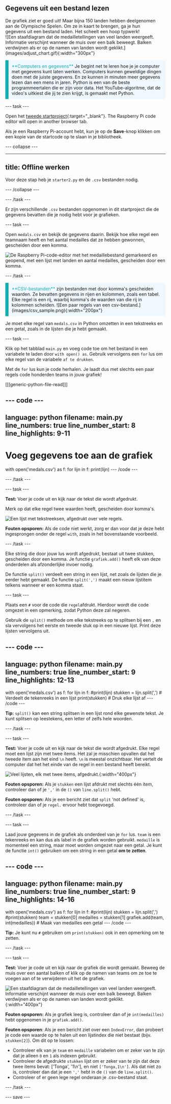 ## Gegevens uit een bestand lezen

<div style="display: flex; flex-wrap: wrap">
<div style="flex-basis: 200px; flex-grow: 1; margin-right: 15px;">
De grafiek ziet er goed uit! Maar bijna 150 landen hebben deelgenomen aan de Olympische Spelen. Om ze in kaart te brengen, ga je hun gegevens uit een bestand laden. Het scheelt een hoop typwerk!
</div>
<div>
![Een staafdiagram dat de medailletellingen van veel landen weergeeft. Informatie verschijnt wanneer de muis over een balk beweegt. Balken verdwijnen als er op de namen van landen wordt geklikt.](images/adjust_chart.gif){:width="300px"}
</div>
</div>

<p style="border-left: solid; border-width:10px; border-color: #0faeb0; background-color: aliceblue; padding: 10px;">
<span style="color: #0faeb0">**Computers en gegevens**</span> Je begint net te leren hoe je je computer met gegevens kunt laten werken. Computers kunnen geweldige dingen doen met de juiste gegevens. En ze kunnen in minuten meer gegevens lezen dan een mens in jaren. Python is een van de beste programmeertalen die er zijn voor data. Het YouTube-algoritme, dat de video's uitkiest die jij te zien krijgt, is gemaakt met Python.
</p>

--- task ---

Open het [tweede startproject](https://editor.raspberrypi.org/nl-NL/projects/charting-champions-second-starter){:target="_blank"}. The Raspberry Pi code editor will open in another browser tab.

Als je een Raspberry Pi-account hebt, kun je op de **Save**-knop klikken om een kopie van de startcode op te slaan in je bibliotheek.

--- collapse ---

---
title: Offline werken
---

Voor deze stap heb je `starter2.py` en de `.csv` bestanden nodig.

--- /collapse ---

--- /task ---

Er zijn verschillende `.csv` bestanden opgenomen in dit startproject die de gegevens bevatten die je nodig hebt voor je grafieken.

--- task ---

Open `medals.csv` en bekijk de gegevens daarin. Bekijk hoe elke regel een teamnaam heeft en het aantal medailles dat ze hebben gewonnen, gescheiden door een komma.

![De Raspberry Pi-code-editor met het medaillebestand gemarkeerd en geopend, met een lijst met landen en aantal medailles, gescheiden door een komma.](images/medals-tab.png)

--- /task ---

<div style="border-left: solid; border-width:10px; border-color: #0faeb0; background-color: aliceblue; padding: 10px;">
<span style="color: #0faeb0">**CSV-bestanden**</span> zijn bestanden met door komma's gescheiden waarden. Ze bevatten gegevens in rijen en kolommen, zoals een tabel. Elke regel is een rij, waarbij komma's de waarden van die rij in kolommen scheiden.
![Een paar regels van een csv-bestand.](images/csv_sample.png){:width="200px"}
</div>

Je moet elke regel van `medals.csv` in Python omzetten in een tekstreeks en een getal, zoals in de lijsten die je hebt gemaakt.

--- task ---

Klik op het tabblad `main.py` en voeg code toe om het bestand in een variabele te laden door `with open() as`. Gebruik vervolgens een `for` lus om elke regel van de variabele `af te drukken`.

Met de `for` lus kun je code herhalen. Je laadt dus met slechts een paar regels code honderden teams in jouw grafiek!

[[[generic-python-file-read]]]

--- code ---
---
language: python
filename: main.py
line_numbers: true
line_number_start: 8 
line_highlights: 9-11
---
# Voeg gegevens toe aan de grafiek
with open('medals.csv') as f:
    for lijn in f:
        print(lijn)
--- /code ---

--- /task ---

--- task ---

**Test:** Voer je code uit en kijk naar de tekst die wordt afgedrukt.

Merk op dat elke regel twee waarden heeft, gescheiden door komma's.

![Een lijst met tekstreeksen, afgedrukt over vele regels.](images/lines.png)

**Fouten opsporen:** Als de code niet werkt, zorg er dan voor dat je deze hebt ingesprongen onder de regel `with`, zoals in het bovenstaande voorbeeld.

--- /task ---

Elke string die door jouw lus wordt afgedrukt, bestaat uit twee stukken, gescheiden door een komma. Je functie `grafiek.add()` heeft elk van deze onderdelen als afzonderlijke invoer nodig.

De functie `split()` verdeelt een string in een lijst, net zoals de lijsten die je eerder hebt gemaakt. De functie `split(',')` maakt een nieuw lijstitem telkens wanneer er een komma staat.

--- task ---

Plaats een `#` voor de code die `regel`afdrukt. Hierdoor wordt die code omgezet in een opmerking, zodat Python deze zal negeren.

Gebruik de `split()` methode om elke tekstreeks op te splitsen bij een `,` en sla vervolgens het eerste en tweede stuk op in een nieuwe lijst. Print deze lijsten vervolgens uit.

--- code ---
---
language: python
filename: main.py
line_numbers: true
line_number_start: 9 
line_highlights: 12-13
---
with open('medals.csv') as f:
    for lijn in f:
        #print(lijn)
        stukken = lijn.split(',') # Verdeelt de tekenreeks in een lijst
        print(stukken) # Druk elke lijst af
--- /code ---

**Tip:** `split()` kan een string splitsen in een lijst rond elke gewenste tekst. Je kunt splitsen op leestekens, een letter of zelfs hele woorden.

--- /task ---

--- task ---

**Test:** Voer je code uit en kijk naar de tekst die wordt afgedrukt. Elke regel moet een lijst zijn met twee items. Het zal je misschien opvallen dat het tweede item aan het eind `\n` heeft. `\n` is meestal onzichtbaar. Het vertelt de computer dat het het einde van de regel in een bestand heeft bereikt.

![Veel lijsten, elk met twee items, afgedrukt.](images/tally.png){:width="400px"}

**Fouten opsporen:** Als je `stukken` een lijst afdrukt met slechts één item, controleer dan of je `','` in de `()` van `line.split()` hebt.

**Fouten opsporen:** Als je een bericht ziet dat `split` 'not defined' is, controleer dan of je `regel.` ervoor hebt toegevoegd.

--- /task ---

--- task ---

Laad jouw gegevens in de grafiek als onderdeel van je `for` lus. `team` is een tekenreeks en kan dus als label in de grafiek worden gebruikt. `medaille` is momenteel een string, maar moet worden omgezet naar een getal. Je kunt de functie `int()` gebruiken om een string in een getal **om te zetten**.

--- code ---
---
language: python
filename: main.py
line_numbers: true
line_number_start: 9 
line_highlights: 14-16
---
with open('medals.csv') as f:
    for lijn in f:
        #print(lijn)
        stukken = lijn.split(',')
        #print(stukken)
        team = stukken[0]
        medailles = stukken[1]
        grafiek.add(team, int(medailles))  # Maak van medailles een getal
--- /code ---

**Tip:** Je kunt nu `#` gebruiken om `print(stukken)` ook in een opmerking om te zetten.

--- /task ---

--- task ---

**Test:** Voer je code uit en kijk naar de grafiek die wordt gemaakt. Beweeg de muis over een aantal balken of klik op de namen van teams om ze toe te voegen aan of te verwijderen uit het de grafiek.

![Een staafdiagram dat de medailletellingen van veel landen weergeeft. Informatie verschijnt wanneer de muis over een balk beweegt. Balken verdwijnen als er op de namen van landen wordt geklikt.](images/adjust_chart.gif){:width="400px"}

**Fouten opsporen:** Als je grafiek leeg is, controleer dan of je `int(medailles)` hebt opgenomen in je `grafiek.add()`.

**Fouten opsporen**: Als je een bericht ziet over een `IndexError`, dan probeert je code een waarde op te halen uit een lijstindex die niet bestaat (bijv. `stukken[2]`). Om dit op te lossen:
 - Controleer elk van je `team` en `medaille` variabelen om er zeker van te zijn dat je alleen `0` en `1` als indexen gebruikt.
 - Controleer de afgedrukte `stukken` lijst om er zeker van te zijn dat deze twee items bevat: ['Tonga', '1\n']</code>, en niet `['Tonga,1\n']`. Als dat niet zo is, controleer dan dat je een `','` hebt in de `()` van de `line.split()`.
 - Controleer of er geen lege regel onderaan je .csv-bestand staat.

--- /task ---

--- save ---

